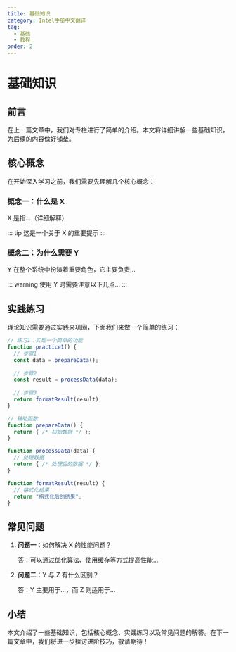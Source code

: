 ```yaml
---
title: 基础知识
category: Intel手册中文翻译
tag:
  - 基础
  - 教程
order: 2
---
```


# 基础知识

## 前言

在上一篇文章中，我们对专栏进行了简单的介绍。本文将详细讲解一些基础知识，为后续的内容做好铺垫。

## 核心概念

在开始深入学习之前，我们需要先理解几个核心概念：

### 概念一：什么是 X

X 是指...（详细解释）

::: tip
这是一个关于 X 的重要提示
:::

### 概念二：为什么需要 Y

Y 在整个系统中扮演着重要角色，它主要负责...

::: warning
使用 Y 时需要注意以下几点...
:::

## 实践练习

理论知识需要通过实践来巩固，下面我们来做一个简单的练习：

```javascript
// 练习1：实现一个简单的功能
function practice1() {
  // 步骤1
  const data = prepareData();
  
  // 步骤2
  const result = processData(data);
  
  // 步骤3
  return formatResult(result);
}

// 辅助函数
function prepareData() {
  return { /* 初始数据 */ };
}

function processData(data) {
  // 处理数据
  return { /* 处理后的数据 */ };
}

function formatResult(result) {
  // 格式化结果
  return "格式化后的结果";
}
```

## 常见问题

1. **问题一**：如何解决 X 的性能问题？
   
   答：可以通过优化算法、使用缓存等方式提高性能...

2. **问题二**：Y 与 Z 有什么区别？
   
   答：Y 主要用于...，而 Z 则适用于...

## 小结

本文介绍了一些基础知识，包括核心概念、实践练习以及常见问题的解答。在下一篇文章中，我们将进一步探讨进阶技巧，敬请期待！ 